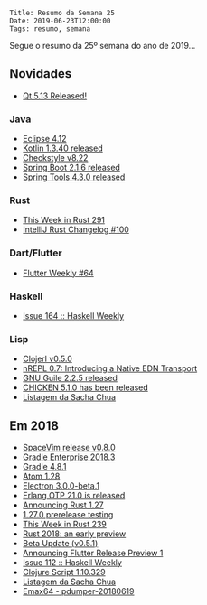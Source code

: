     Title: Resumo da Semana 25
    Date: 2019-06-23T12:00:00
    Tags: resumo, semana

Segue o resumo da 25º semana do ano de 2019...

<!-- more -->

## Novidades

* [Qt 5.13 Released!](https://blog.qt.io/blog/2019/06/19/qt-5-13-released "Post sobre Qt 5.13 Released!")

### Java

* [Eclipse 4.12](https://www.eclipse.org/eclipse/news/4.12 "Post sobre Eclipse 4.12")
* [Kotlin 1.3.40 released](https://blog.jetbrains.com/kotlin/2019/06/kotlin-1-3-40-released "Post sobre Kotlin 1.3.40 released")
* [Checkstyle v8.22](https://checkstyle.org/releasenotes.html#Release_8.22 "Post sobre Checkstyle v8.22")
* [Spring Boot 2.1.6 released](https://spring.io/blog/2019/06/19/spring-boot-2-1-6-released "Post sobre Spring Boot 2.1.6 released")
* [Spring Tools 4.3.0 released](https://spring.io/blog/2019/06/21/spring-tools-4-3-0-released "Post sobre Spring Tools 4.3.0 released")

### Rust

* [This Week in Rust 291](https://this-week-in-rust.org/blog/2019/06/18/this-week-in-rust-291 "Post sobre This Week in Rust 291")
* [IntelliJ Rust Changelog #100](https://intellij-rust.github.io/2019/06/20/changelog-100.html "Post sobre IntelliJ Rust Changelog #100")

### Dart/Flutter

* [Flutter Weekly #64](https://us17.campaign-archive.com/?u=c8d8d18b6e2c6316ddc1d48a0&id=7811f5f552 "Post sobre Flutter Weekly #64")

### Haskell

* [Issue 164 :: Haskell Weekly](https://haskellweekly.news/issues/164.html "Post sobre Issue 164 :: Haskell Weekly")

### Lisp

* [Clojerl v0.5.0](https://github.com/clojerl/clojerl/releases/tag/0.5.0 "Post sobre Clojerl v0.5.0")
* [nREPL 0.7: Introducing a Native EDN Transport](https://metaredux.com/posts/2019/06/21/nrepl-0-7-introducing-a-native-edn-transport.html "Post sobre nREPL 0.7: Introducing a Native EDN Transport")
* [GNU Guile 2.2.5 released](https://www.gnu.org/software/guile/news/gnu-guile-225-released.html "Post sobre GNU Guile 2.2.5 released")
* [CHICKEN 5.1.0 has been released](https://lists.nongnu.org/archive/html/chicken-users/2019-06/msg00038.html "Post sobre CHICKEN 5.1.0 has been released")
* [Listagem da Sacha Chua](http://sachachua.com/blog/category/emacs-news "Post sobre Listagem da Sacha Chua")

## Em 2018 

* [SpaceVim release v0.8.0](https://spacevim.org/SpaceVim-release-v0.8.0 "Post sobre SpaceVim release v0.8.0")
* [Gradle Enterprise 2018.3](https://gradle.com/enterprise/releases/2018.3?utm_source=twitter&utm_medium=social&utm_campaign=ge-2018-3 "Post sobre Gradle Enterprise 2018.3")
* [Gradle 4.8.1](https://github.com/gradle/gradle/releases/tag/v4.8.1 "Post sobre Gradle 4.8.1")
* [Atom 1.28](https://blog.atom.io/2018/06/21/atom-1-28.html "Post sobre Atom 1.28")
* [Electron 3.0.0-beta.1](https://electronjs.org/releases#3.0.0-beta.1 "Post sobre Electron 3.0.0-beta.1")
* [Erlang OTP 21.0 is released](http://www.erlang.org/news/123 "Post sobre Erlang OTP 21.0 is released")
* [Announcing Rust 1.27](https://blog.rust-lang.org/2018/06/21/Rust-1.27.html "Post sobre Announcing Rust 1.27")
* [1.27.0 prerelease testing](https://internals.rust-lang.org/t/1-27-0-prerelease-testing/7761 "Post sobre 1.27.0")
* [This Week in Rust 239](https://this-week-in-rust.org/blog/2018/06/19/this-week-in-rust-239 "Post sobre This Week in Rust 239")
* [Rust 2018: an early preview](https://internals.rust-lang.org/t/rust-2018-an-early-preview/7776 "Post sobre Rust 2018: an early preview")
* [Beta Update (v0.5.1)](https://groups.google.com/forum/?hl=pt-BR#!topic/flutter-dev/so8AVtlrFPI "Post sobre Beta Update (v0.5.1)")
* [Announcing Flutter Release Preview 1](https://medium.com/flutter-io/flutter-release-preview-1-943a9b6ee65a "Post sobre Announcing Flutter Release Preview 1")
* [Issue 112 :: Haskell Weekly](https://haskellweekly.news/issues/112.html "Post sobre Issue 112 :: Haskell Weekly")
* [Clojure Script 1.10.329](https://github.com/clojure/clojurescript/blob/master/changes.md "Post sobre Clojure Script 1.10.329")
* [Listagem da Sacha Chua](http://sachachua.com/blog/category/emacs-news "Post sobre Listagem da Sacha Chua")
* [Emax64 - pdumper-20180619](https://github.com/m-parashar/emax64/releases "Post sobre Emax64 - pdumper-20180619")
